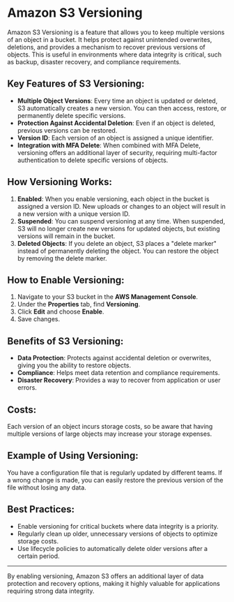 # Amazon S3 Versioning

Amazon S3 Versioning is a feature that allows you to keep multiple versions of an object in a bucket. It helps protect against unintended overwrites, deletions, and provides a mechanism to recover previous versions of objects. This is useful in environments where data integrity is critical, such as backup, disaster recovery, and compliance requirements.

## Key Features of S3 Versioning:

- **Multiple Object Versions**: Every time an object is updated or deleted, S3 automatically creates a new version. You can then access, restore, or permanently delete specific versions.
- **Protection Against Accidental Deletion**: Even if an object is deleted, previous versions can be restored.
- **Version ID**: Each version of an object is assigned a unique identifier.
- **Integration with MFA Delete**: When combined with MFA Delete, versioning offers an additional layer of security, requiring multi-factor authentication to delete specific versions of objects.

## How Versioning Works:

1. **Enabled**: When you enable versioning, each object in the bucket is assigned a version ID. New uploads or changes to an object will result in a new version with a unique version ID.
2. **Suspended**: You can suspend versioning at any time. When suspended, S3 will no longer create new versions for updated objects, but existing versions will remain in the bucket.
3. **Deleted Objects**: If you delete an object, S3 places a "delete marker" instead of permanently deleting the object. You can restore the object by removing the delete marker.

## How to Enable Versioning:

1. Navigate to your S3 bucket in the **AWS Management Console**.
2. Under the **Properties** tab, find **Versioning**.
3. Click **Edit** and choose **Enable**.
4. Save changes.

## Benefits of S3 Versioning:

- **Data Protection**: Protects against accidental deletion or overwrites, giving you the ability to restore objects.
- **Compliance**: Helps meet data retention and compliance requirements.
- **Disaster Recovery**: Provides a way to recover from application or user errors.

## Costs:

Each version of an object incurs storage costs, so be aware that having multiple versions of large objects may increase your storage expenses.

## Example of Using Versioning:

You have a configuration file that is regularly updated by different teams. If a wrong change is made, you can easily restore the previous version of the file without losing any data.

## Best Practices:

- Enable versioning for critical buckets where data integrity is a priority.
- Regularly clean up older, unnecessary versions of objects to optimize storage costs.
- Use lifecycle policies to automatically delete older versions after a certain period.

---

By enabling versioning, Amazon S3 offers an additional layer of data protection and recovery options, making it highly valuable for applications requiring strong data integrity.

